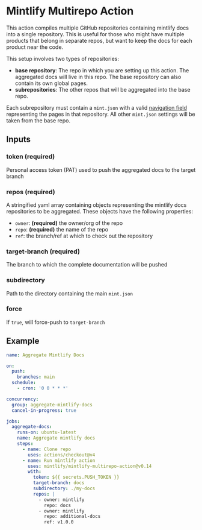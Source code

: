 # Mintlify Multirepo Action

This action compiles multiple GitHub repositories containing
mintlify docs into a single repository. This is useful for
those who might have multiple products that belong in separate
repos, but want to keep the docs for each product near the code.

This setup involves two types of repositories:
- **base repository**: The repo in which you are setting up this
  action. The aggregated docs will live in this repo. The base
  repository can also contain its own global pages.
- **subrepositories**: The other repos that will be aggregated
  into the base repo.

Each subrepository must contain a `mint.json` with a valid
[navigation field](https://mintlify.com/docs/settings/navigation#folders)
representing the pages in that repository. All other `mint.json`
settings will be taken from the base repo.

## Inputs

### token (required)

Personal access token (PAT) used to push the aggregated docs to
the target branch

### repos (required)

A stringified yaml array containing objects representing the
mintlify docs repositories to be aggregated. These objects
have the following properties:
- `owner`: **(required)** the owner/org of the repo
- `repo`: **(required)** the name of the repo
- `ref`: the branch/ref at which to check out the repository

### target-branch (required)

The branch to which the complete documentation will be pushed

### subdirectory

Path to the directory containing the main `mint.json`

### force

If `true`, will force-push to `target-branch`

## Example

```yaml
name: Aggregate Mintlify Docs

on:
  push:
    branches: main
  schedule:
    - cron: '0 0 * * *'

concurrency:
  group: aggregate-mintlify-docs
  cancel-in-progress: true

jobs:
  aggregate-docs:
    runs-on: ubuntu-latest
    name: Aggregate mintlify docs
    steps:
      - name: Clone repo
        uses: actions/checkout@v4
      - name: Run mintlify action
        uses: mintlify/mintlify-multirepo-action@v0.14
        with:
          token: ${{ secrets.PUSH_TOKEN }}
          target-branch: docs
          subdirectory: ./my-docs
          repos: |
            - owner: mintlify
              repo: docs
            - owner: mintlify
              repo: additional-docs
              ref: v1.0.0
```
